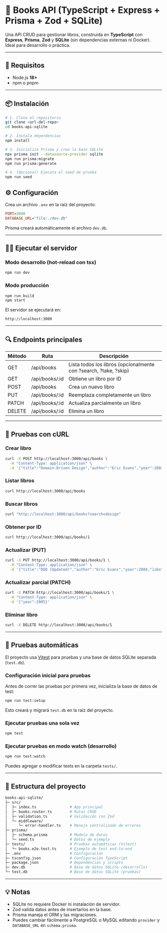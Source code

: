 # 📘 Books API (TypeScript + Express + Prisma + Zod + SQLite)

Una API CRUD para gestionar libros, construida en **TypeScript** con **Express**, **Prisma**, **Zod** y **SQLite** (sin dependencias externas ni Docker). Ideal para desarrollo o práctica.

---

## 🚀 Requisitos
- Node.js **18+**
- npm o pnpm

---

## 📦 Instalación

```bash
# 1. Clona el repositorio
git clone <url-del-repo>
cd books-api-sqlite

# 2. Instala dependencias
npm install

# 3. Inicializa Prisma y crea la base SQLite
npx prisma init --datasource-provider sqlite
npm run prisma:migrate
npm run prisma:generate

# 4. (Opcional) Ejecuta el seed de prueba
npm run seed
```

## ⚙️ Configuración
Crea un archivo `.env` en la raíz del proyecto:

```ini
PORT=3000
DATABASE_URL="file:./dev.db"
```
Prisma creará automáticamente el archivo `dev.db`.

---

## 🏃‍♂️ Ejecutar el servidor

### Modo desarrollo (hot-reload con tsx)
```bash
npm run dev
```

### Modo producción
```bash
npm run build
npm start
```

El servidor se ejecutará en:

```
http://localhost:3000
```

---

## 🔍 Endpoints principales

| Método | Ruta              | Descripción                                              |
|--------|-------------------|---------------------------------------------------------|
| GET    | /api/books        | Lista todos los libros (opcionalmente con ?search, ?take, ?skip) |
| GET    | /api/books/:id    | Obtiene un libro por ID                                  |
| POST   | /api/books        | Crea un nuevo libro                                      |
| PUT    | /api/books/:id    | Reemplaza completamente un libro                         |
| PATCH  | /api/books/:id    | Actualiza parcialmente un libro                          |
| DELETE | /api/books/:id    | Elimina un libro                                         |

---

## 🧪 Pruebas con cURL

### Crear libro
```bash
curl -X POST http://localhost:3000/api/books \
  -H "Content-Type: application/json" \
  -d '{"title":"Domain-Driven Design","author":"Eric Evans","year":2003,"isbn":"9780321125217"}'
```

### Listar libros
```bash
curl http://localhost:3000/api/books
```

### Buscar libros
```bash
curl "http://localhost:3000/api/books?search=design"
```

### Obtener por ID
```bash
curl http://localhost:3000/api/books/1
```

### Actualizar (PUT)
```bash
curl -X PUT http://localhost:3000/api/books/1 \
  -H "Content-Type: application/json" \
  -d '{"title":"DDD (Updated)","author":"Eric Evans","year":2004,"isbn":"9780321125217"}'
```

### Actualizar parcial (PATCH)
```bash
curl -X PATCH http://localhost:3000/api/books/1 \
  -H "Content-Type: application/json" \
  -d '{"year":2005}'
```

### Eliminar libro
```bash
curl -X DELETE http://localhost:3000/api/books/1
```
---

## 🧪 Pruebas automáticas

El proyecto usa [Vitest](https://vitest.dev/) para pruebas y una base de datos SQLite separada (`test.db`).

### Configuración inicial para pruebas

Antes de correr las pruebas por primera vez, inicializa la base de datos de test:

```bash
npm run test:setup
```

Esto creará y migrará `test.db` en la raíz del proyecto.

### Ejecutar pruebas una sola vez
```bash
npm test
```

### Ejecutar pruebas en modo watch (desarrollo)
```bash
npm run test:watch
```

Puedes agregar o modificar tests en la carpeta `tests/`.

---

## 🧰 Estructura del proyecto

```bash
books-api-sqlite/
├─ src/
│  ├─ index.ts               # App principal
│  ├─ books.router.ts        # Rutas CRUD
│  ├─ validation.ts          # Validación con Zod
│  └─ middleware/
│     └─ error-handler.ts    # Manejo centralizado de errores
├─ prisma/
│  ├─ schema.prisma          # Modelo de datos
│  └─ seed.ts                # Datos de ejemplo
├─ tests/                    # Pruebas automáticas (Vitest)
│  └─ books.e2e.test.ts      # Ejemplo de test end-to-end
├─ .env                      # Configuración
├─ tsconfig.json             # Configuración TypeScript
├─ package.json              # Dependencias y scripts
├─ dev.db                    # Base de datos SQLite (desarrollo)
└─ test.db                   # Base de datos SQLite (pruebas)
```

---

## 💡 Notas
- SQLite no requiere Docker ni instalación de servidor.
- Zod valida datos antes de insertarlos en la base.
- Prisma maneja el ORM y las migraciones.
- Puedes cambiar fácilmente a PostgreSQL o MySQL editando `provider` y `DATABASE_URL` en `schema.prisma`.
